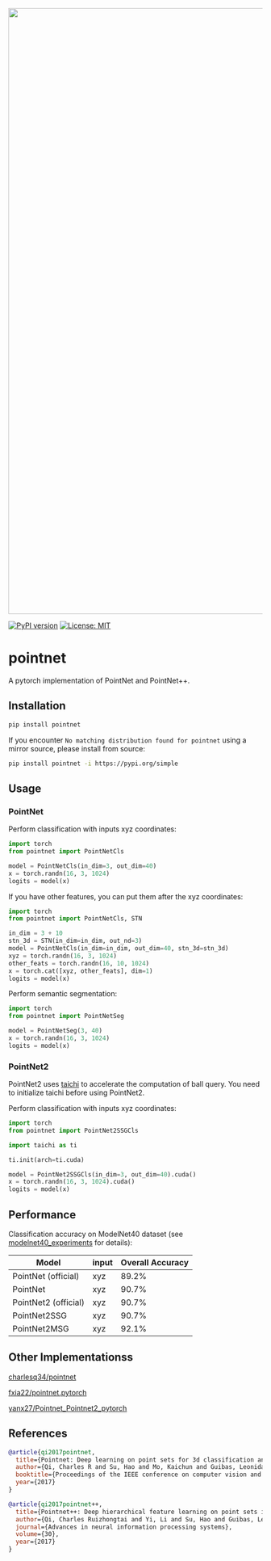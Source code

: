 <img src="./pointnet.jpg" width="1200px"></img>

[![PyPI version](https://badge.fury.io/py/pointnet.svg)](https://badge.fury.io/py/pointnet)
[![License: MIT](https://img.shields.io/badge/License-MIT-yellow.svg)](https://opensource.org/licenses/MIT)

# pointnet

A pytorch implementation of PointNet and PointNet++.

## Installation

```bash
pip install pointnet
```

If you encounter `No matching distribution found for pointnet` using a mirror source, please install from source:

```bash
pip install pointnet -i https://pypi.org/simple
```

## Usage

### PointNet

Perform classification with inputs xyz coordinates:

```python
import torch
from pointnet import PointNetCls

model = PointNetCls(in_dim=3, out_dim=40)
x = torch.randn(16, 3, 1024)
logits = model(x)
```

If you have other features, you can put them after the xyz coordinates:

```python
import torch
from pointnet import PointNetCls, STN

in_dim = 3 + 10
stn_3d = STN(in_dim=in_dim, out_nd=3)
model = PointNetCls(in_dim=in_dim, out_dim=40, stn_3d=stn_3d)
xyz = torch.randn(16, 3, 1024)
other_feats = torch.randn(16, 10, 1024)
x = torch.cat([xyz, other_feats], dim=1)
logits = model(x)
```

Perform semantic segmentation:

```python
import torch
from pointnet import PointNetSeg

model = PointNetSeg(3, 40)
x = torch.randn(16, 3, 1024)
logits = model(x)
```

### PointNet2

PointNet2 uses [taichi](https://github.com/taichi-dev/taichi) to accelerate the computation of ball query. You need to
initialize taichi before using PointNet2.

Perform classification with inputs xyz coordinates:

```python
import torch
from pointnet import PointNet2SSGCls

import taichi as ti

ti.init(arch=ti.cuda)

model = PointNet2SSGCls(in_dim=3, out_dim=40).cuda()
x = torch.randn(16, 3, 1024).cuda()
logits = model(x)
```

## Performance

Classification accuracy on ModelNet40 dataset (see [modelnet40_experiments](
https://github.com/kentechx/modelnet40_experiments) for details):

| Model                | input | Overall Accuracy |
|----------------------|-------|------------------|
| PointNet (official)  | xyz   | 89.2%            |
| PointNet             | xyz   | 90.7%            |
| PointNet2 (official) | xyz   | 90.7%            |
| PointNet2SSG         | xyz   | 90.7%            |
| PointNet2MSG         | xyz   | 92.1%            |

## Other Implementationss

[charlesq34/pointnet](https://github.com/charlesq34/pointnet)

[fxia22/pointnet.pytorch](https://github.com/fxia22/pointnet.pytorch)

[yanx27/Pointnet_Pointnet2_pytorch](https://github.com/yanx27/Pointnet_Pointnet2_pytorch)

## References

```bibtex
@article{qi2017pointnet,
  title={Pointnet: Deep learning on point sets for 3d classification and segmentation},
  author={Qi, Charles R and Su, Hao and Mo, Kaichun and Guibas, Leonidas J},
  booktitle={Proceedings of the IEEE conference on computer vision and pattern recognition},
  year={2017}
}
```

```bibtex
@article{qi2017pointnet++,
  title={Pointnet++: Deep hierarchical feature learning on point sets in a metric space},
  author={Qi, Charles Ruizhongtai and Yi, Li and Su, Hao and Guibas, Leonidas J},
  journal={Advances in neural information processing systems},
  volume={30},
  year={2017}
}
```

